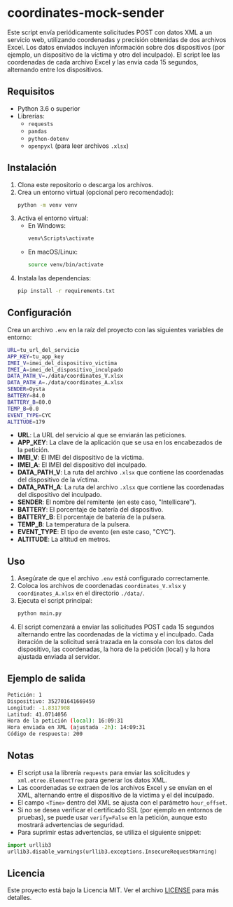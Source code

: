 # coordinates-mock-sender

Este script envía periódicamente solicitudes POST con datos XML a un servicio web, utilizando coordenadas y precisión obtenidas de dos archivos Excel. Los datos enviados incluyen información sobre dos dispositivos (por ejemplo, un dispositivo de la víctima y otro del inculpado). El script lee las coordenadas de cada archivo Excel y las envía cada 15 segundos, alternando entre los dispositivos.

## Requisitos

- Python 3.6 o superior
- Librerías:
  - `requests`
  - `pandas`
  - `python-dotenv`
  - `openpyxl` (para leer archivos `.xlsx`)

## Instalación

1. Clona este repositorio o descarga los archivos.
2. Crea un entorno virtual (opcional pero recomendado):
    ```bash
    python -m venv venv
    ```
3. Activa el entorno virtual:
    - En Windows:
      ```bash
      venv\Scripts\activate
      ```
    - En macOS/Linux:
      ```bash
      source venv/bin/activate
      ```
4. Instala las dependencias:
    ```bash
    pip install -r requirements.txt
    ```

## Configuración

Crea un archivo `.env` en la raíz del proyecto con las siguientes variables de entorno:

```bash
URL=tu_url_del_servicio
APP_KEY=tu_app_key
IMEI_V=imei_del_dispositivo_victima
IMEI_A=imei_del_dispositivo_inculpado
DATA_PATH_V=./data/coordinates_V.xlsx
DATA_PATH_A=./data/coordinates_A.xlsx
SENDER=Oysta
BATTERY=84.0
BATTERY_B=80.0
TEMP_B=0.0
EVENT_TYPE=CYC
ALTITUDE=179
```

- **URL**: La URL del servicio al que se enviarán las peticiones.
- **APP_KEY**: La clave de la aplicación que se usa en los encabezados de la petición.
- **IMEI_V**: El IMEI del dispositivo de la víctima.
- **IMEI_A**: El IMEI del dispositivo del inculpado.
- **DATA_PATH_V**: La ruta del archivo `.xlsx` que contiene las coordenadas del dispositivo de la víctima.
- **DATA_PATH_A**: La ruta del archivo `.xlsx` que contiene las coordenadas del dispositivo del inculpado.
- **SENDER**: El nombre del remitente (en este caso, "Intellicare").
- **BATTERY**: El porcentaje de batería del dispositivo.
- **BATTERY_B**: El porcentaje de batería de la pulsera.
- **TEMP_B**: La temperatura de la pulsera.
- **EVENT_TYPE**: El tipo de evento (en este caso, "CYC").
- **ALTITUDE**: La altitud en metros.

## Uso

1. Asegúrate de que el archivo `.env` está configurado correctamente.
2. Coloca los archivos de coordenadas `coordinates_V.xlsx` y `coordinates_A.xlsx` en el directorio `./data/`.
3. Ejecuta el script principal:
    ```bash
    python main.py
    ```
4. El script comenzará a enviar las solicitudes POST cada 15 segundos alternando entre las coordenadas de la víctima y el inculpado. Cada iteración de la solicitud será trazada en la consola con los datos del dispositivo, las coordenadas, la hora de la petición (local) y la hora ajustada enviada al servidor.

## Ejemplo de salida

```bash
Petición: 1
Dispositivo: 352701641669459
Longitud: -1.8317908
Latitud: 41.0714056
Hora de la petición (local): 16:09:31
Hora enviada en XML (ajustada -2h): 14:09:31
Código de respuesta: 200
```

## Notas

- El script usa la librería `requests` para enviar las solicitudes y `xml.etree.ElementTree` para generar los datos XML.
- Las coordenadas se extraen de los archivos Excel y se envían en el XML, alternando entre el dispositivo de la víctima y el del inculpado.
- El campo `<Time>` dentro del XML se ajusta con el parámetro `hour_offset`.
- Si no se desea verificar el certificado SSL (por ejemplo en entornos de pruebas), se puede usar `verify=False` en la petición, aunque esto mostrará advertencias de seguridad.
- Para suprimir estas advertencias, se utiliza el siguiente snippet:

```python
import urllib3
urllib3.disable_warnings(urllib3.exceptions.InsecureRequestWarning)
```

## Licencia

Este proyecto está bajo la Licencia MIT. Ver el archivo [LICENSE](LICENSE) para más detalles.
